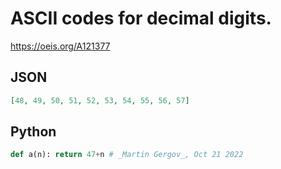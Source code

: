 # ASCII codes for decimal digits\.
https://oeis.org/A121377
## JSON
```JSON
[48, 49, 50, 51, 52, 53, 54, 55, 56, 57]
```
## Python
```Python
def a(n): return 47+n # _Martin Gergov_, Oct 21 2022
```
